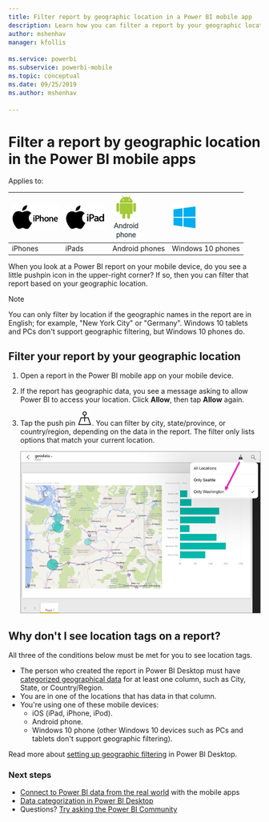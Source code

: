 ```yaml
---
title: Filter report by geographic location in a Power BI mobile app
description: Learn how you can filter a report by your geographic location in the Microsoft Power BI mobile apps, if the report owner set geographic tags.
author: mshenhav
manager: kfollis

ms.service: powerbi
ms.subservice: powerbi-mobile
ms.topic: conceptual
ms.date: 09/25/2019
ms.author: mshenhav

---
```

# Filter a report by geographic location in the Power BI mobile apps
Applies to:

| ![iPhone](./media/mobile-apps-geographic-filtering/iphone-logo-50-px.png) | ![iPad](./media/mobile-apps-geographic-filtering/ipad-logo-50-px.png) | ![Android phone](./media/mobile-apps-geographic-filtering/android-phone-logo-50-px.png) | ![Android tablet](./media/mobile-apps-geographic-filtering/win-10-logo-50-px.png) |
|:--- |:--- |:--- |:--- |
| iPhones |iPads |Android phones |Windows 10 phones |

When you look at a Power BI report on your mobile device, do you see a little pushpin icon in the upper-right corner? If so, then you can filter that report based on your geographic location.

> [!NOTE]
> You can only filter by location if the geographic names in the report are in English; for example, "New York City" or "Germany". Windows 10 tablets and PCs don't support geographic filtering, but Windows 10 phones do.
> 
> 

## Filter your report by your geographic location
1. Open a report in the Power BI mobile app on your mobile device.
2. If the report has geographic data, you see a message asking to allow Power BI to access your location. Click **Allow**, then tap **Allow** again.
3. Tap the push pin ![Push pin icon](./media/mobile-apps-geographic-filtering/power-bi-mobile-geo-icon.png). You can filter by city, state/province, or country/region, depending on the data in the report. The filter only lists options that match your current location.
   
    ![Push pin filter](./media/mobile-apps-geographic-filtering/power-bi-mobile-geo-map-set-filter.png)

## Why don't I see location tags on a report?
All three of the conditions below must be met for you to see location tags. 

* The person who created the report in Power BI Desktop  must have [categorized geographical data](../../desktop-mobile-geofiltering.md) for at least one column, such as City, State, or Country/Region.
* You are in one of the locations that has data in that column.
* You're using one of these mobile devices:
  * iOS (iPad, iPhone, iPod).
  * Android phone.
  * Windows 10 phone (other Windows 10 devices such as PCs and tablets don't support geographic filtering).

Read more about [setting up geographic filtering](../../desktop-mobile-geofiltering.md) in Power BI Desktop.

### Next steps
* [Connect to Power BI data from the real world](mobile-apps-data-in-real-world-context.md) with the mobile apps
* [Data categorization in Power BI Desktop](../../desktop-data-categorization.md) 
* Questions? [Try asking the Power BI Community](http://community.powerbi.com/)

